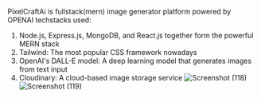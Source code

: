 PixelCraftAi is fullstack(mern) image generator platform powered by OPENAI 
techstacks used:
1. Node.js, Express.js, MongoDB, and React.js together form the powerful MERN stack
2. Tailwind: The most popular CSS framework nowadays
3. OpenAI's DALL-E model: A deep learning model that generates images from text input
4. Cloudinary: A cloud-based image storage service
![Screenshot (118)](https://github.com/VaibhavTalkhande/pixelcraftai/assets/49303222/f75086f9-50e2-4172-a56d-d6f6ed7e2afa)
![Screenshot (119)](https://github.com/VaibhavTalkhande/pixelcraftai/assets/49303222/caed00a8-2017-4ac3-835e-08799c1b9998)

